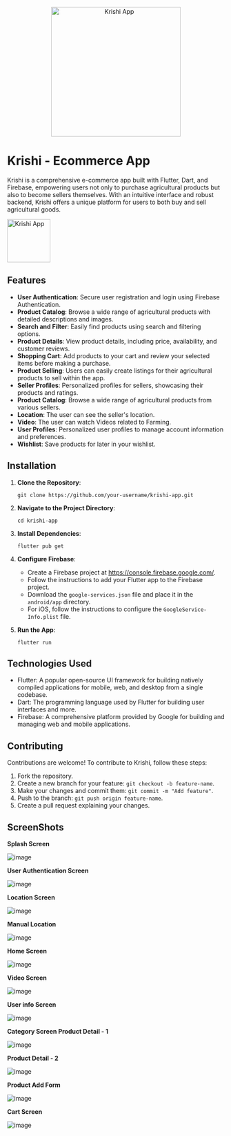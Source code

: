 <p align="center">
  <img src="https://github.com/vinishhub/krishi/assets/76252038/4514a915-17df-4385-a4db-2af624f12ac5" alt="Krishi App" width="300">
</p>

# Krishi - Ecommerce App

Krishi is a comprehensive e-commerce app built with Flutter, Dart, and Firebase, empowering users not only to purchase agricultural products but also to become sellers themselves. With an intuitive interface and robust backend, Krishi offers a unique platform for users to both buy and sell agricultural goods.

<p align="left">
  <img src="https://github.com/vinishhub/krishi/assets/76252038/4514a915-17df-4385-a4db-2af624f12ac5" alt="Krishi App" width="100">
</p>


## Features

- **User Authentication**: Secure user registration and login using Firebase Authentication.
- **Product Catalog**: Browse a wide range of agricultural products with detailed descriptions and images.
- **Search and Filter**: Easily find products using search and filtering options.
- **Product Details**: View product details, including price, availability, and customer reviews.
- **Shopping Cart**: Add products to your cart and review your selected items before making a purchase.
- **Product Selling**: Users can easily create listings for their agricultural products to sell within the app.
- **Seller Profiles**: Personalized profiles for sellers, showcasing their products and ratings.
- **Product Catalog**: Browse a wide range of agricultural products from various sellers.
- **Location**: The user can see the seller's location.
- **Video**: The user can watch Videos related to  Farming.
- **User Profiles**: Personalized user profiles to manage account information and preferences.
- **Wishlist**: Save products for later in your wishlist.

## Installation

1. **Clone the Repository**: 
   ```
   git clone https://github.com/your-username/krishi-app.git
   ```

2. **Navigate to the Project Directory**:
   ```
   cd krishi-app
   ```

3. **Install Dependencies**:
   ```
   flutter pub get
   ```

4. **Configure Firebase**:
   - Create a Firebase project at https://console.firebase.google.com/.
   - Follow the instructions to add your Flutter app to the Firebase project.
   - Download the `google-services.json` file and place it in the `android/app` directory.
   - For iOS, follow the instructions to configure the `GoogleService-Info.plist` file.

5. **Run the App**:
   ```
   flutter run
   ```

## Technologies Used

- Flutter: A popular open-source UI framework for building natively compiled applications for mobile, web, and desktop from a single codebase.
- Dart: The programming language used by Flutter for building user interfaces and more.
- Firebase: A comprehensive platform provided by Google for building and managing web and mobile applications.

## Contributing

Contributions are welcome! To contribute to Krishi, follow these steps:

1. Fork the repository.
2. Create a new branch for your feature: `git checkout -b feature-name`.
3. Make your changes and commit them: `git commit -m "Add feature"`.
4. Push to the branch: `git push origin feature-name`.
5. Create a pull request explaining your changes.

## ScreenShots


 **Splash Screen**
                                            
![image](https://github.com/vinishhub/krishi/assets/76252038/6a347fad-6208-4a51-8a51-96445066d9ed)


**User Authentication Screen**     
                                      
![image](https://github.com/vinishhub/krishi/assets/76252038/624f8a0a-4dcf-40f2-bba6-642bfdad1680)


**Location Screen**

![image](https://github.com/vinishhub/krishi/assets/76252038/b48d5a17-c527-4c43-aadc-683beabc8c15)

**Manual Location**

![image](https://github.com/vinishhub/krishi/assets/76252038/116d4b25-9819-4344-a806-018f365937f6)

**Home Screen**	

![image](https://github.com/vinishhub/krishi/assets/76252038/95ca09fc-cf7b-4d75-8db5-43cf003583f5)

**Video Screen**

![image](https://github.com/vinishhub/krishi/assets/76252038/b6e644a4-aee0-428b-82f7-4d2b596e0ccc)

**User info Screen**

![image](https://github.com/vinishhub/krishi/assets/76252038/280ef981-2094-47ce-94ce-fb3bac3ca3e4)


**Category Screen	Product Detail - 1**

![image](https://github.com/vinishhub/krishi/assets/76252038/4b293ed6-2a75-4d3b-9f3c-921c0f6c12d3)


**Product Detail - 2**

![image](https://github.com/vinishhub/krishi/assets/76252038/4ec98fac-8917-4001-b70e-357d631535a3)


**Product Add Form**

![image](https://github.com/vinishhub/krishi/assets/76252038/bb0134e5-5eed-414a-baaf-7277c711a597)


**Cart Screen**

![image](https://github.com/vinishhub/krishi/assets/76252038/b0cc0f1b-38af-4c61-a20d-22c156332bd8)


 

